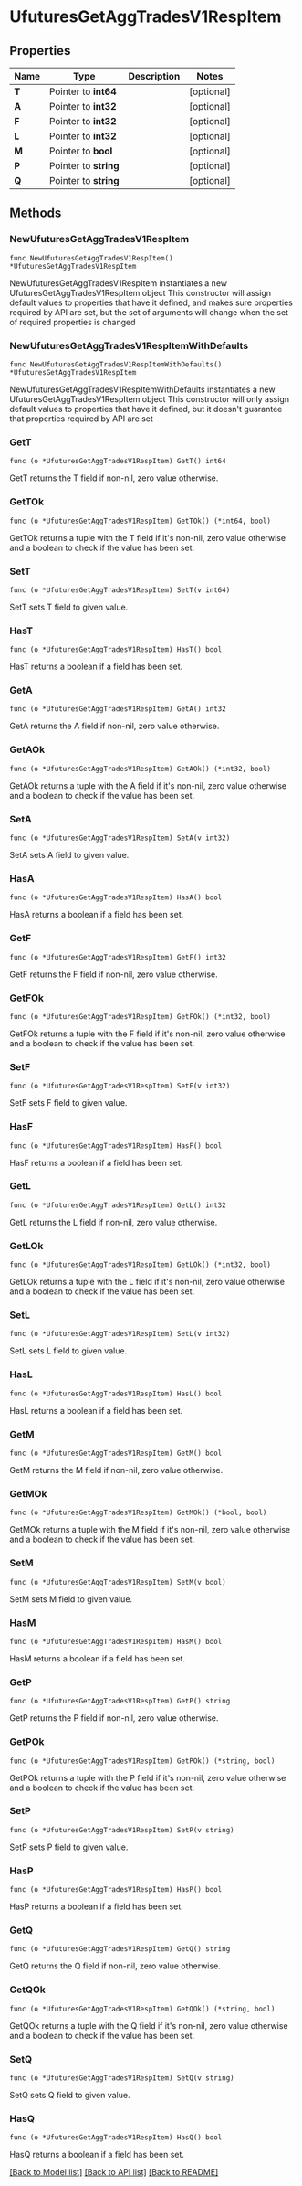 # UfuturesGetAggTradesV1RespItem

## Properties

Name | Type | Description | Notes
------------ | ------------- | ------------- | -------------
**T** | Pointer to **int64** |  | [optional] 
**A** | Pointer to **int32** |  | [optional] 
**F** | Pointer to **int32** |  | [optional] 
**L** | Pointer to **int32** |  | [optional] 
**M** | Pointer to **bool** |  | [optional] 
**P** | Pointer to **string** |  | [optional] 
**Q** | Pointer to **string** |  | [optional] 

## Methods

### NewUfuturesGetAggTradesV1RespItem

`func NewUfuturesGetAggTradesV1RespItem() *UfuturesGetAggTradesV1RespItem`

NewUfuturesGetAggTradesV1RespItem instantiates a new UfuturesGetAggTradesV1RespItem object
This constructor will assign default values to properties that have it defined,
and makes sure properties required by API are set, but the set of arguments
will change when the set of required properties is changed

### NewUfuturesGetAggTradesV1RespItemWithDefaults

`func NewUfuturesGetAggTradesV1RespItemWithDefaults() *UfuturesGetAggTradesV1RespItem`

NewUfuturesGetAggTradesV1RespItemWithDefaults instantiates a new UfuturesGetAggTradesV1RespItem object
This constructor will only assign default values to properties that have it defined,
but it doesn't guarantee that properties required by API are set

### GetT

`func (o *UfuturesGetAggTradesV1RespItem) GetT() int64`

GetT returns the T field if non-nil, zero value otherwise.

### GetTOk

`func (o *UfuturesGetAggTradesV1RespItem) GetTOk() (*int64, bool)`

GetTOk returns a tuple with the T field if it's non-nil, zero value otherwise
and a boolean to check if the value has been set.

### SetT

`func (o *UfuturesGetAggTradesV1RespItem) SetT(v int64)`

SetT sets T field to given value.

### HasT

`func (o *UfuturesGetAggTradesV1RespItem) HasT() bool`

HasT returns a boolean if a field has been set.

### GetA

`func (o *UfuturesGetAggTradesV1RespItem) GetA() int32`

GetA returns the A field if non-nil, zero value otherwise.

### GetAOk

`func (o *UfuturesGetAggTradesV1RespItem) GetAOk() (*int32, bool)`

GetAOk returns a tuple with the A field if it's non-nil, zero value otherwise
and a boolean to check if the value has been set.

### SetA

`func (o *UfuturesGetAggTradesV1RespItem) SetA(v int32)`

SetA sets A field to given value.

### HasA

`func (o *UfuturesGetAggTradesV1RespItem) HasA() bool`

HasA returns a boolean if a field has been set.

### GetF

`func (o *UfuturesGetAggTradesV1RespItem) GetF() int32`

GetF returns the F field if non-nil, zero value otherwise.

### GetFOk

`func (o *UfuturesGetAggTradesV1RespItem) GetFOk() (*int32, bool)`

GetFOk returns a tuple with the F field if it's non-nil, zero value otherwise
and a boolean to check if the value has been set.

### SetF

`func (o *UfuturesGetAggTradesV1RespItem) SetF(v int32)`

SetF sets F field to given value.

### HasF

`func (o *UfuturesGetAggTradesV1RespItem) HasF() bool`

HasF returns a boolean if a field has been set.

### GetL

`func (o *UfuturesGetAggTradesV1RespItem) GetL() int32`

GetL returns the L field if non-nil, zero value otherwise.

### GetLOk

`func (o *UfuturesGetAggTradesV1RespItem) GetLOk() (*int32, bool)`

GetLOk returns a tuple with the L field if it's non-nil, zero value otherwise
and a boolean to check if the value has been set.

### SetL

`func (o *UfuturesGetAggTradesV1RespItem) SetL(v int32)`

SetL sets L field to given value.

### HasL

`func (o *UfuturesGetAggTradesV1RespItem) HasL() bool`

HasL returns a boolean if a field has been set.

### GetM

`func (o *UfuturesGetAggTradesV1RespItem) GetM() bool`

GetM returns the M field if non-nil, zero value otherwise.

### GetMOk

`func (o *UfuturesGetAggTradesV1RespItem) GetMOk() (*bool, bool)`

GetMOk returns a tuple with the M field if it's non-nil, zero value otherwise
and a boolean to check if the value has been set.

### SetM

`func (o *UfuturesGetAggTradesV1RespItem) SetM(v bool)`

SetM sets M field to given value.

### HasM

`func (o *UfuturesGetAggTradesV1RespItem) HasM() bool`

HasM returns a boolean if a field has been set.

### GetP

`func (o *UfuturesGetAggTradesV1RespItem) GetP() string`

GetP returns the P field if non-nil, zero value otherwise.

### GetPOk

`func (o *UfuturesGetAggTradesV1RespItem) GetPOk() (*string, bool)`

GetPOk returns a tuple with the P field if it's non-nil, zero value otherwise
and a boolean to check if the value has been set.

### SetP

`func (o *UfuturesGetAggTradesV1RespItem) SetP(v string)`

SetP sets P field to given value.

### HasP

`func (o *UfuturesGetAggTradesV1RespItem) HasP() bool`

HasP returns a boolean if a field has been set.

### GetQ

`func (o *UfuturesGetAggTradesV1RespItem) GetQ() string`

GetQ returns the Q field if non-nil, zero value otherwise.

### GetQOk

`func (o *UfuturesGetAggTradesV1RespItem) GetQOk() (*string, bool)`

GetQOk returns a tuple with the Q field if it's non-nil, zero value otherwise
and a boolean to check if the value has been set.

### SetQ

`func (o *UfuturesGetAggTradesV1RespItem) SetQ(v string)`

SetQ sets Q field to given value.

### HasQ

`func (o *UfuturesGetAggTradesV1RespItem) HasQ() bool`

HasQ returns a boolean if a field has been set.


[[Back to Model list]](../README.md#documentation-for-models) [[Back to API list]](../README.md#documentation-for-api-endpoints) [[Back to README]](../README.md)


